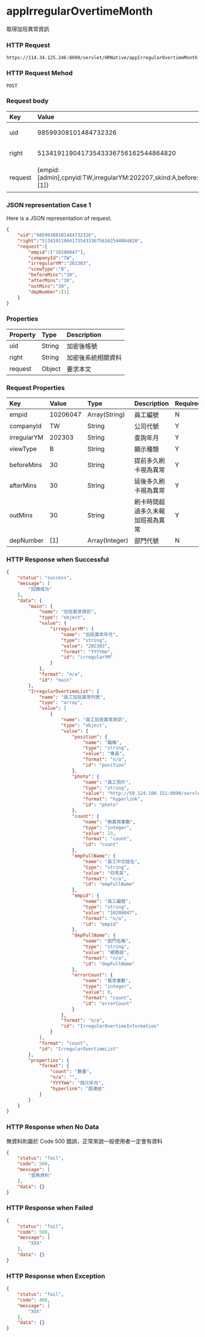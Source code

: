 # appIrregularOvertimeMonth
取得加班異常資訊

### HTTP Request
```
https://114.34.125.246:8090/servlet/HRNative/appIrregularOvertimeMonth
```

### HTTP Request Mehod
```
POST
```

### Request body
| Key | Value | Type | Description |
|:----------|:-------------|:-----|:------------|
| uid | 98599308101484732326 | String | 需透過appLogin取得
| right | 51341911904173543336756162544864820 | String | 需透過appLogin取得 |
| request | {empid:[admin],cpnyid:TW,irregularYM:202207,skind:A,before:30,after:30,uncard:30,depNumber:[1]} | Object | 查詢條件(depNumber/empid至少選一輸入)

### JSON representation Case 1
Here is a JSON representation of request.
```json
{
    "uid":"98599308101484732326",
    "right":"51341911904173543336756162544864820",
    "request":{
        "empid":["10206047"], 
        "companyId":"TW",
        "irregularYM":"202303",
        "viewType":"B",
        "beforeMins":"30", 
        "afterMins":"30",
        "outMins":"30",
        "depNumber":[1]
    }
}
```

### Properties
| Property | Type | Description |
|:---------|:-----|:------------|
| uid   | String | 加密後帳號 |
| right | String | 加密後系統相關資料 |
| request | Object | 要求本文 |

### Request Properties
| Key | Value | Type | Description | Required | Format |
|:----------|:-------------|:-----|:------------|:------------|:------------|
| empid | 10206047 | Array(String) | 員工編號 | N | n/a |
| companyId | TW | String | 公司代號 | Y | n/a |
| irregularYM | 202303 | String | 查詢年月 | Y | AC(YYYYmm) |
| viewType | B | String | 顯示種類 | Y | n/a |
| beforeMins | 30 | String | 提前多久刷卡視為異常 | Y | n/a |
| afterMins | 30 | String | 延後多久刷卡視為異常 | Y | n/a |
| outMins | 30 | String | 刷卡時間超過多久未報加班視為異常 | Y | n/a |
| depNumber | [1] | Array(Integer) | 部門代號 | N | n/a |

### HTTP Response when Successful
```json
{
    "status": "success",
    "message": [
        "回傳成功"
    ],
    "data": {
        "main": {
            "name": "加班異常資訊",
            "type": "object",
            "value": {
                "irregularYM": {
                    "name": "加班異常年月",
                    "type": "string",
                    "value": "202303",
                    "format": "YYYYmm",
                    "id": "irregularYM"
                }
            },
            "format": "n/a",
            "id": "main"
        },
        "IrregularOvertimeList": {
            "name": "員工加班異常列表",
            "type": "array",
            "value": [
                {
                    "name": "員工加班異常資訊",
                    "type": "object",
                    "value": {
                        "position": {
                            "name": "職稱",
                            "type": "string",
                            "value": "專員",
                            "format": "n/a",
                            "id": "position"
                        },
                        "photo": {
                            "name": "員工照片",
                            "type": "string",
                            "value": "http://59.124.100.151:8090/servlet/jform?em_step=2&file=hrm8w.pkg&enc=93d23f3a4b3f0b5d5e5d4653505163635956535a4c63635c575e4b604d50505263630b0d0c090a070a0a070e0f0a0b60db87b4d783b611554f5a58",
                            "format": "hyperlink",
                            "id": "photo"
                        },
                        "count": {
                            "name": "無異常筆數",
                            "type": "integer",
                            "value": 23,
                            "format": "count",
                            "id": "count"
                        },
                        "empFullName": {
                            "name": "員工中文姓名",
                            "type": "string",
                            "value": "仰秀英",
                            "format": "n/a",
                            "id": "empFullName"
                        },
                        "empid": {
                            "name": "員工編號",
                            "type": "string",
                            "value": "10206047",
                            "format": "n/a",
                            "id": "empid"
                        },
                        "depFullName": {
                            "name": "部門名稱",
                            "type": "string",
                            "value": "總務部",
                            "format": "n/a",
                            "id": "depFullName"
                        },
                        "errorCount": {
                            "name": "異常筆數",
                            "type": "integer",
                            "value": 8,
                            "format": "count",
                            "id": "errorCount"
                        }
                    },
                    "format": "n/a",
                    "id": "IrregularOvertimeInformation"
                }
            ],
            "format": "count",
            "id": "IrregularOvertimeList"
        },
        "properties": {
            "format": {
                "count": "數量",
                "n/a": "",
                "YYYYmm": "西元年月",
                "hyperlink": "超連結"
            }
        }
    }
}
```

### HTTP Response when No Data
無資料則屬於 Code 500 錯誤，正常來說一般使用者一定會有資料
```json
{
    "status": "fail",
    "code": 500,
    "message": [
        "查無資料"
    ],
    "data": {}
}
```

### HTTP Response when Failed
```json
{
    "status": "fail",
    "code": 500,
    "message": [
        "XXX"
    ],
    "data": {}
}
```

### HTTP Response when Exception
```json
{
    "status": "fail",
    "code": 406,
    "message": [
        "XXX"
    ],
    "data": {}
}
```
